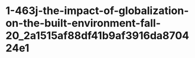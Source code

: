 # 1-463j-the-impact-of-globalization-on-the-built-environment-fall-20_2a1515af88df41b9af3916da870424e1